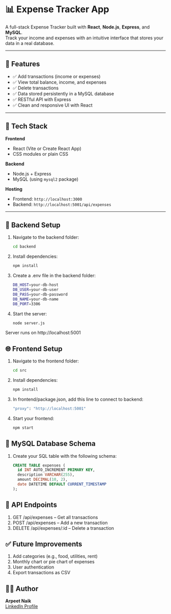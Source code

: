 # 📊 Expense Tracker App

A full-stack Expense Tracker built with **React**, **Node.js**, **Express**, and **MySQL**.  
Track your income and expenses with an intuitive interface that stores your data in a real database.

---

## 🚀 Features

- ✅ Add transactions (income or expenses)  
- ✅ View total balance, income, and expenses  
- ✅ Delete transactions  
- ✅ Data stored persistently in a MySQL database  
- ✅ RESTful API with Express  
- ✅ Clean and responsive UI with React  

---

## 🧠 Tech Stack

**Frontend**

- React (Vite or Create React App)
- CSS modules or plain CSS

**Backend**

- Node.js + Express  
- MySQL (using `mysql2` package)

**Hosting**

- Frontend: `http://localhost:3000`  
- Backend: `http://localhost:5001/api/expenses`

---

## 🔧 Backend Setup

1. Navigate to the backend folder:

   ```bash
   cd backend

2. Install dependencies:

   ```bash
   npm install

3. Create a .env file in the backend folder:

   ```bash
   DB_HOST=your-db-host
   DB_USER=your-db-user
   DB_PASS=your-db-password
   DB_NAME=your-db-name
   DB_PORT=3306

4. Start the server:

   ```bash
   node server.js

Server runs on http://localhost:5001

## 🌐 Frontend Setup

1. Navigate to the frontend folder:

   ```bash
   cd src

2. Install dependencies:

   ```bash
   npm install

3. In frontend/package.json, add this line to connect to backend:

   ```bash
   "proxy": "http://localhost:5001"

4. Start your frontend:

   ```bash
   npm start

## 💾 MySQL Database Schema

1. Create your SQL table with the following schema:

   ```sql
   CREATE TABLE expenses (
     id INT AUTO_INCREMENT PRIMARY KEY,
     description VARCHAR(255),
     amount DECIMAL(10, 2),
     date DATETIME DEFAULT CURRENT_TIMESTAMP
   );

## 🔄 API Endpoints

1. GET /api/expenses – Get all transactions
2. POST /api/expenses – Add a new transaction
3. DELETE /api/expenses/:id – Delete a transaction

## ✅ Future Improvements

1. Add categories (e.g., food, utilities, rent)
2. Monthly chart or pie chart of expenses
3. User authentication
4. Export transactions as CSV

## 👨‍💻 Author
**Arpeet Naik**  
[LinkedIn Profile](https://www.linkedin.com/in/arpeet-naik)
